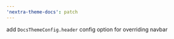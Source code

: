 ```yaml
---
'nextra-theme-docs': patch
---
```


add `DocsThemeConfig.header` config option for overriding navbar

